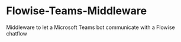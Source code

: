 # Flowise-Teams-Middleware
Middleware to let a Microsoft Teams bot communicate with a Flowise chatflow
